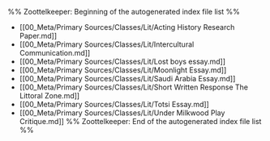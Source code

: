 %% Zoottelkeeper: Beginning of the autogenerated index file list  %%
-  [[00_Meta/Primary Sources/Classes/Lit/Acting  History Research Paper.md]]
-  [[00_Meta/Primary Sources/Classes/Lit/Intercultural Communication.md]]
-  [[00_Meta/Primary Sources/Classes/Lit/Lost boys essay.md]]
-  [[00_Meta/Primary Sources/Classes/Lit/Moonlight Essay.md]]
-  [[00_Meta/Primary Sources/Classes/Lit/Saudi Arabia Essay.md]]
-  [[00_Meta/Primary Sources/Classes/Lit/Short Written Response The Littoral Zone.md]]
-  [[00_Meta/Primary Sources/Classes/Lit/Totsi Essay.md]]
-  [[00_Meta/Primary Sources/Classes/Lit/Under Milkwood Play Critique.md]]
%% Zoottelkeeper: End of the autogenerated index file list  %%
